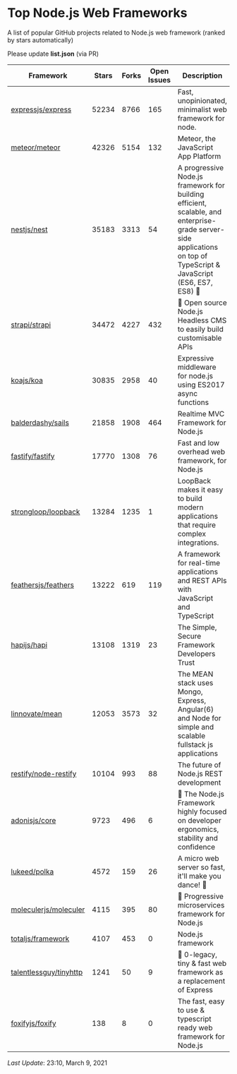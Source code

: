 # Top Node.js Web Frameworks
A list of popular GitHub projects related to Node.js web framework (ranked by stars automatically)

Please update **list.json** (via PR)

| Framework | Stars | Forks | Open Issues | Description | Last Commit | License |
| --------- | ----- | ----- | ----------- | ----------- | ----------- | ------- |
| [expressjs/express](https://github.com/expressjs/express) | 52234 | 8766 | 165 | Fast, unopinionated, minimalist web framework for node. | September 17, 2020 | MIT License |
| [meteor/meteor](https://github.com/meteor/meteor) | 42326 | 5154 | 132 | Meteor, the JavaScript App Platform | February 26, 2021 | Other |
| [nestjs/nest](https://github.com/nestjs/nest) | 35183 | 3313 | 54 | A progressive Node.js framework for building efficient, scalable, and enterprise-grade server-side applications on top of TypeScript & JavaScript (ES6, ES7, ES8) 🚀 | March 9, 2021 | MIT License |
| [strapi/strapi](https://github.com/strapi/strapi) | 34472 | 4227 | 432 | 🚀 Open source Node.js Headless CMS to easily build customisable APIs | March 9, 2021 | Other |
| [koajs/koa](https://github.com/koajs/koa) | 30835 | 2958 | 40 | Expressive middleware for node.js using ES2017 async functions | January 18, 2021 | MIT License |
| [balderdashy/sails](https://github.com/balderdashy/sails) | 21858 | 1908 | 464 | Realtime MVC Framework for Node.js | March 3, 2021 | MIT License |
| [fastify/fastify](https://github.com/fastify/fastify) | 17770 | 1308 | 76 | Fast and low overhead web framework, for Node.js | March 9, 2021 | Other |
| [strongloop/loopback](https://github.com/strongloop/loopback) | 13284 | 1235 | 1 | LoopBack makes it easy to build modern applications that require complex integrations. | March 6, 2021 | Other |
| [feathersjs/feathers](https://github.com/feathersjs/feathers) | 13222 | 619 | 119 | A framework for real-time applications and REST APIs with JavaScript and TypeScript | February 5, 2021 | MIT License |
| [hapijs/hapi](https://github.com/hapijs/hapi) | 13108 | 1319 | 23 | The Simple, Secure Framework Developers Trust | March 9, 2021 | Other |
| [linnovate/mean](https://github.com/linnovate/mean) | 12053 | 3573 | 32 | The MEAN stack uses Mongo, Express, Angular(6) and Node for simple and scalable fullstack js applications | December 7, 2020 |  |
| [restify/node-restify](https://github.com/restify/node-restify) | 10104 | 993 | 88 | The future of Node.js REST development | September 15, 2020 | MIT License |
| [adonisjs/core](https://github.com/adonisjs/core) | 9723 | 496 | 6 | 🚀 The Node.js Framework highly focused on developer ergonomics, stability and confidence | February 28, 2021 | MIT License |
| [lukeed/polka](https://github.com/lukeed/polka) | 4572 | 159 | 26 | A micro web server so fast, it'll make you dance! :dancers: | September 10, 2020 | MIT License |
| [moleculerjs/moleculer](https://github.com/moleculerjs/moleculer) | 4115 | 395 | 80 | :rocket: Progressive microservices framework for Node.js | March 1, 2021 | MIT License |
| [totaljs/framework](https://github.com/totaljs/framework) | 4107 | 453 | 0 | Node.js framework | February 28, 2021 | Other |
| [talentlessguy/tinyhttp](https://github.com/talentlessguy/tinyhttp) | 1241 | 50 | 9 | 🦄 0-legacy, tiny & fast web framework as a replacement of Express | March 9, 2021 | MIT License |
| [foxifyjs/foxify](https://github.com/foxifyjs/foxify) | 138 | 8 | 0 | The fast, easy to use & typescript ready web framework for Node.js | December 30, 2020 | MIT License |

*Last Update*: 23:10, March 9, 2021